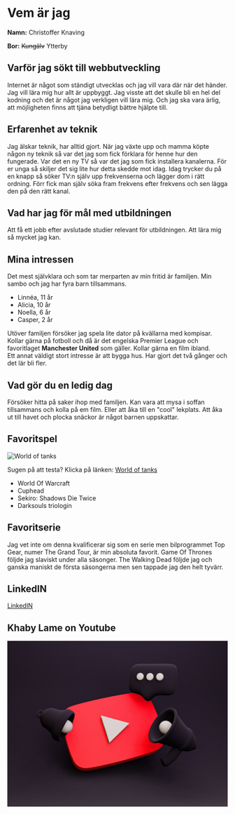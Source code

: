 # Vem är jag

**Namn:** Christoffer Knaving

**Bor:** ~~Kungälv~~ Ytterby

## Varför jag sökt till webbutveckling

 Internet är något som ständigt utvecklas och jag vill vara där när det händer. Jag vill lära mig hur allt är uppbyggt. Jag visste att det skulle bli en hel del kodning och det är något jag verkligen vill lära mig. Och jag ska vara ärlig, att möjligheten finns att tjäna betydligt bättre hjälpte till.

## Erfarenhet av teknik

Jag älskar teknik, har alltid gjort. När jag växte upp och mamma köpte någon ny teknik så var det jag som fick förklara för henne hur den fungerade. Var det en ny TV så var det jag som fick installera kanalerna. För er unga så skiljer det sig lite hur detta skedde mot idag. Idag trycker du på en knapp så söker TV:n själv upp frekvenserna och lägger dom i rätt ordning. Förr fick man själv söka fram frekvens efter frekvens och sen lägga den på den rätt kanal.  

## Vad har jag för mål med utbildningen

Att få ett jobb efter avslutade studier relevant för utbildningen. Att lära mig så mycket jag kan.

## Mina intressen

Det mest självklara och som tar merparten av min fritid är familjen. Min sambo och jag har fyra barn tillsammans.  
   - Linnéa, 11 år
   - Alicia, 10 år
   - Noella, 6 år
   - Casper, 2 år  

Utöver familjen försöker jag spela lite dator på kvällarna med kompisar. Kollar gärna på fotboll och då är det engelska Premier League och favoritlaget **Manchester United** som gäller. Kollar gärna en film ibland.  
Ett annat väldigt stort intresse är att bygga hus. Har gjort det två gånger och det lär bli fler.

## Vad gör du en ledig dag

Försöker hitta på saker ihop med familjen. Kan vara att mysa i soffan tillsammans och kolla på em film. Eller att åka till en "cool" lekplats. Att åka ut till havet och plocka snäckor är något barnen uppskattar.

## Favoritspel

![World of tanks](https://www.sapphirenation.net/-/media/sites/sapphirenation/articles/2017/10/wotx-logo.png "World of tanks") 

Sugen på att testa? Klicka på länken: [World of tanks][1]  

   - World Of Warcraft
   - Cuphead
   - Sekiro: Shadows Die Twice
   - Darksouls triologin
  
## Favoritserie

Jag vet inte om denna kvalificerar sig som en serie men bilprogrammet Top Gear, numer The Grand Tour, är min absoluta favorit. Game Of Thrones följde jag slaviskt under alla säsonger. The Walking Dead följde jag och ganska maniskt de första säsongerna men sen tappade jag den helt tyvärr.

## LinkedIN

[LinkedIN][2]

## Khaby Lame on Youtube

[![](img/Youtubelogo.webp)](http://www.youtube.com/watch?v=e23pW_0BPo0)






[1]: https://worldoftanks.eu/en/game/download/?pub_id=wot_ong_eu_se_g_s-b_acq_kw__world_of_tanks_www&xid_source=google&xid_medium=cpc&xid_network=g&xid_campaign_id=7688980283&xid_adgroup_id=81025106123&xid_ad_id=423202366283&xid_target_id=kwd-301331770735&xid_keyword=world+of+tanks+eu&xid_placement=&xid_device_type=c&xid_position=&xid_region=1012530&xid_position_type=_&xid_target=&xid_feeditemid=&xid_matchtype=e&xid_clickid=EAIaIQobChMIrK-X7a_C8gIVBEaRBR0QPQMvEAAYASAAEgL36_D_BwE&url=https://worldoftanks.eu/&gclid=EAIaIQobChMIrK-X7a_C8gIVBEaRBR0QPQMvEAAYASAAEgL36_D_BwE&sid=SIDu9m4TVeQNhIpUOUEYR72A1JhGD6Mh5AfoH_8RSdJ3JF5MzqbUyL3aChoiut3A0j-X9dRLpqQZws3Z5Sx5Isy8rmag_FUcvb3x303YsXL69rUgq31gkqFrc69uibnnI-Sw9LaWYs5O5g3L07BhiV6lVnnMp55loPW4JfO-z0cUKEVSQgQfo0&enctid=cdpa14vre2ek&lpsn=WOT+ONGOING+WW+Portal+Download+Game&foris=1&teclient=1628188627947578002 


[2]:https://www.linkedin.com/in/christoffer-knaving-77366a21a/
